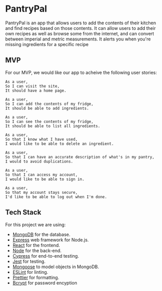 # PantryPal

PantryPal is an app that allows users to add the contents of their kitchen and find recipes based on those contents. It can allow users to add their own recipes as well as browse some from the internet, and can convert between imperial and metric measurements. It alerts you when you're missing ingredients for a specific recipe

## MVP

For our MVP, we would like our app to acheive the following user stories:

```
As a user,
So I can visit the site, 
It should have a home page.  
```

```
As a user,
So I can add the contents of my fridge,
It should be able to add ingredients.
```

```
As a user,
So I can see the contents of my fridge,
It should be able to list all ingredients.
```

```
As a user,
So that I know what I have used,
I would like to be able to delete an ingredient.
```

```
As a user,
So that I can have an accurate description of what's in my pantry,
I would to avoid duplications.
```

```
As a user,
So that I can access my account,
I would like to be able to sign in.
```

```
As a user,
So that my account stays secure,
I'd like to be able to log out when I'm done.
```

## Tech Stack

For this project we are using:

- [MongoDB](https://www.mongodb.com/) for the database.
- [Express](https://expressjs.com/) web framework for Node.js.
- [React](https://reactjs.org/) for the frontend.
- [Node](https://nodejs.org/en/) for the back-end.
- [Cypress](https://www.cypress.io/) for end-to-end testing.
- [Jest](https://jestjs.io/) for testing.
- [Mongoose](https://mongoosejs.com) to model objects in MongoDB.
- [ESLint](https://eslint.org) for linting.
- [Prettier](https://prettier.io/) for formatting.
- [Bcrypt](https://www.npmjs.com/package/bcrypt) for password encyption 
